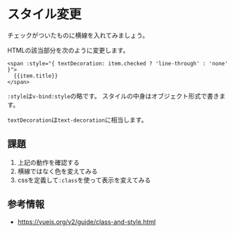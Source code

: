 # スタイル変更

チェックがついたものに横線を入れてみましょう。

HTMLの該当部分を次のように変更します。

```
<span :style="{ textDecoration: item.checked ? 'line-through' : 'none' }">
  {{item.title}}
</span>
```

`:style`は`v-bind:style`の略です。
スタイルの中身はオブジェクト形式で書きます。

`textDecoration`は`text-decoration`に相当します。

## 課題

1. 上記の動作を確認する
2. 横線ではなく色を変えてみる
3. cssを定義して`:class`を使って表示を変えてみる

## 参考情報

- https://vuejs.org/v2/guide/class-and-style.html 
